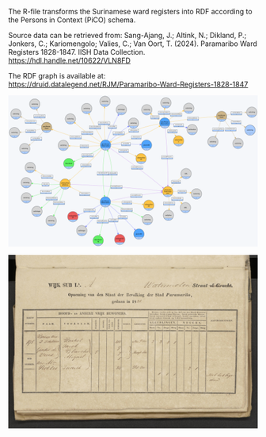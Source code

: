 The R-file transforms the Surinamese ward registers into RDF according to the Persons in Context (PiCO) schema. 

Source data can be retrieved from: Sang-Ajang, J.; Altink, N.; Dikland, P.; Jonkers, C.; Kariomengolo; Valies, C.; Van Oort, T. (2024). Paramaribo Ward Registers 1828-1847. IISH Data Collection. https://hdl.handle.net/10622/VLN8FD

The RDF graph is available at: https://druid.datalegend.net/RJM/Paramaribo-Ward-Registers-1828-1847

![alt text](Images/Schema.png)

![alt text](Images/Example-NL-HaNA_1.05.08.01_652_0233.jpg)
